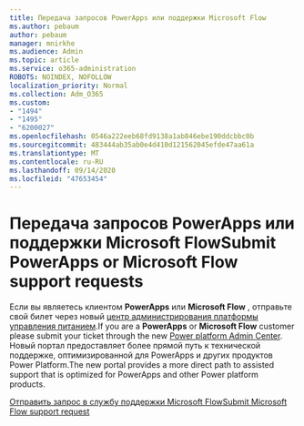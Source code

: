 ```yaml
---
title: Передача запросов PowerApps или поддержки Microsoft Flow
ms.author: pebaum
author: pebaum
manager: mnirkhe
ms.audience: Admin
ms.topic: article
ms.service: o365-administration
ROBOTS: NOINDEX, NOFOLLOW
localization_priority: Normal
ms.collection: Adm_O365
ms.custom:
- "1494"
- "1495"
- "6200027"
ms.openlocfilehash: 0546a222eeb68fd9138a1ab846ebe190ddcbbc0b
ms.sourcegitcommit: 483444ab35ab0e4d410d121562045efde47aa61a
ms.translationtype: MT
ms.contentlocale: ru-RU
ms.lasthandoff: 09/14/2020
ms.locfileid: "47653454"
---
```

# <a name="submit-powerapps-or-microsoft-flow-support-requests"></a><span data-ttu-id="b5c5b-102">Передача запросов PowerApps или поддержки Microsoft Flow</span><span class="sxs-lookup"><span data-stu-id="b5c5b-102">Submit PowerApps or Microsoft Flow support requests</span></span>

<span data-ttu-id="b5c5b-103">Если вы являетесь клиентом **PowerApps** или **Microsoft Flow** , отправьте свой билет через новый [центр администрирования платформы управления питанием](https://admin.powerplatform.microsoft.com/support?newTicket&product=15819).</span><span class="sxs-lookup"><span data-stu-id="b5c5b-103">If you are a **PowerApps** or **Microsoft Flow** customer please submit your ticket through the new [Power platform Admin Center](https://admin.powerplatform.microsoft.com/support?newTicket&product=15819).</span></span> <span data-ttu-id="b5c5b-104">Новый портал предоставляет более прямой путь к технической поддержке, оптимизированной для PowerApps и других продуктов Power Platform.</span><span class="sxs-lookup"><span data-stu-id="b5c5b-104">The new portal provides a more direct path to assisted support that is optimized for PowerApps and other Power platform products.</span></span>

[<span data-ttu-id="b5c5b-105">Отправить запрос в службу поддержки Microsoft Flow</span><span class="sxs-lookup"><span data-stu-id="b5c5b-105">Submit Microsoft Flow support request</span></span>](https://admin.powerplatform.microsoft.com/support?newTicket&product=Flow)